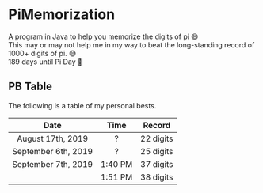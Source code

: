 # PiMemorization  
A program in Java to help you memorize the digits of pi :smile:  
This may or may not help me in my way to beat the long-standing record of 1000+ digits of pi. :sweat_smile:  
189 days until Pi Day :tada:  

## PB Table  
The following is a table of my personal bests.  
  
|Date               |Time   |Record   |
|:-----------------:|:-----:|:-------:|
|August 17th, 2019  |?      |22 digits|
|September 6th, 2019|?      |25 digits|
|September 7th, 2019|1:40 PM|37 digits|
|                   |1:51 PM|38 digits|
